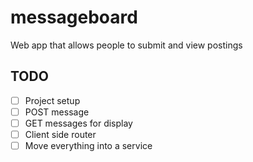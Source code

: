 # messageboard

Web app that allows people to submit and view postings

## TODO

- [ ] Project setup
- [ ] POST message
- [ ] GET messages for display
- [ ] Client side router
- [ ] Move everything into a service
